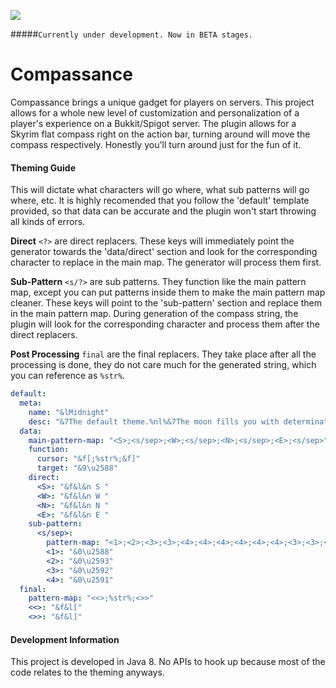 ![](http://i67.tinypic.com/o7sxm8.png)

#####`Currently under development. Now in BETA stages.`

# Compassance
Compassance brings a unique gadget for players on servers. This project allows for a whole new level of customization and personalization of a player's experience on a Bukkit/Spigot server. The plugin allows for a Skyrim flat compass right on the action bar, turning around will move the compass respectively. Honestly you'll turn around just for the fun of it.

#### Theming Guide

This will dictate what characters will go where, what sub patterns will go where, etc. It is highly recomended that you follow the 'default' template provided, so that data can be accurate and the plugin won't start throwing all kinds of errors.

**Direct** `<?>` are direct replacers. These keys will immediately point the generator towards the 'data/direct' section and look for the corresponding character to replace in the main map. The generator will process them first.

**Sub-Pattern** `<s/?>` are sub patterns. They function like the main pattern map, except you can put patterns inside them to make the main pattern map cleaner. These keys will point to the 'sub-pattern' section and replace them in the main pattern map. During generation of the compass string, the plugin will look for the corresponding character and process them after the direct replacers.

**Post Processing** `final` are the final replacers. They take place after all the processing is done, they do not care much for the generated string, which you can reference as `%str%`.

```yml
default:
  meta:
    name: "&lMidnight"
    desc: "&7The default theme.%nl%&7The moon fills you with determination."
  data:
    main-pattern-map: "<S>;<s/sep>;<W>;<s/sep>;<N>;<s/sep>;<E>;<s/sep>"
    function:
      cursor: "&f[;%str%;&f]"
      target: "&9\u2588"
    direct:
      <S>: "&f&l&n S "
      <W>: "&f&l&n W "
      <N>: "&f&l&n N "
      <E>: "&f&l&n E "
    sub-pattern:
      <s/sep>:
        pattern-map: "<1>;<2>;<3>;<3>;<4>;<4>;<4>;<4>;<4>;<4>;<3>;<3>;<2>;<1>"
        <1>: "&0\u2588"
        <2>: "&0\u2593"
        <3>: "&0\u2592"
        <4>: "&0\u2591"
  final:
    pattern-map: "<<>;%str%;<>>"
    <<>: "&f&l["
    <>>: "&f&l]"
```
        
#### Development Information
This project is developed in Java 8. No APIs to hook up because most of the code relates to the theming anyways.
